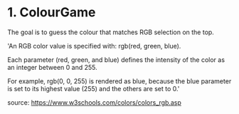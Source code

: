 # 1. ColourGame

The goal is to guess the colour that matches RGB selection on the top.

'An RGB color value is specified with: rgb(red, green, blue).

Each parameter (red, green, and blue) defines the intensity of the color as an integer between 0 and 255.

For example, rgb(0, 0, 255) is rendered as blue, because the blue parameter is set to its highest value (255) and the others are set to 0.'

source: https://www.w3schools.com/colors/colors_rgb.asp
